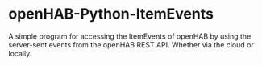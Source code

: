 # openHAB-Python-ItemEvents
A simple program for accessing the ItemEvents of openHAB by using the server-sent events from the openHAB REST API. Whether via the cloud or locally.
